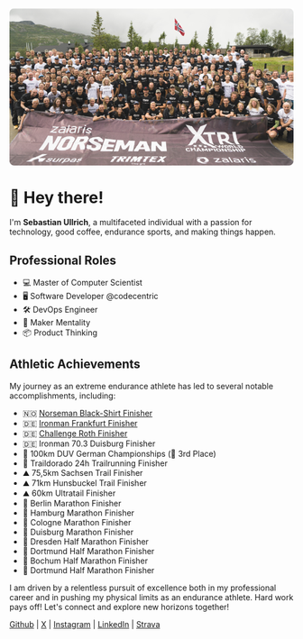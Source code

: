 <img align="center" src="img/norseman_2023.png" />

# 👋 Hey there!

 I'm **Sebastian Ullrich**, a multifaceted individual with a passion for technology, good coffee, endurance sports,
and making things happen.

## Professional Roles
- 💻 Master of Computer Scientist
- 🖥️ Software Developer @codecentric
- 🛠 DevOps Engineer
- 🚀 Maker Mentality
- 📦 Product Thinking

## Athletic Achievements
My journey as an extreme endurance athlete has led to several notable accomplishments, including:

- 🇳🇴 [Norseman Black-Shirt Finisher](https://de.wikipedia.org/wiki/Norseman_Xtreme_Triathlon)
- 🇩🇪 [Ironman Frankfurt Finisher](https://de.wikipedia.org/wiki/Ironman_Germany)
- 🇩🇪 [Challenge Roth Finisher](https://de.wikipedia.org/wiki/Challenge_Roth)
- 🇩🇪 Ironman 70.3 Duisburg Finisher
- 🏃‍ 100km DUV German Championships (🥉 3rd Place)
- 🏃‍ Traildorado 24h Trailrunning Finisher
- ⛰️ 75,5km Sachsen Trail Finisher
- ⛰️ 71km Hunsbuckel Trail Finisher
- ⛰️ 60km Ultratail Finisher
- 🎽‍ Berlin Marathon Finisher
- 🎽‍ Hamburg Marathon Finisher
- 🎽‍ Cologne Marathon Finisher
- 🎽‍ Duisburg Marathon Finisher
- 🎽‍ Dresden Half Marathon Finisher
- 🎽‍ Dortmund Half Marathon Finisher
- 🎽‍ Bochum Half Marathon Finisher
- 🎽‍ Dortmund Half Marathon Finisher

I am driven by a relentless pursuit of excellence both in my professional career and in pushing my physical limits as
an endurance athlete. Hard work pays off! Let's connect and explore new horizons together!

[Github](https://github.com/sullrich84) | 
[X](https://twitter.com/sullrich84) | 
[Instagram](https://www.instagram.com/sullrich84/) |
[LinkedIn](https://de.linkedin.com/in/sebastian-ullrich-554023252) | 
[Strava](https://www.strava.com/athletes/15252834)

